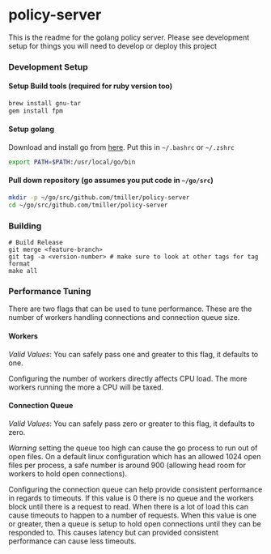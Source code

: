 # policy-server

This is the readme for the golang policy server. Please see development setup
for things you will need to develop or deploy this project

### Development Setup

#### Setup Build tools (required for ruby version too)

```bash
brew install gnu-tar
gem install fpm
```

#### Setup golang

Download and install go from [here](https://golang.org/dl/).
Put this in `~/.bashrc` or `~/.zshrc`
```bash
export PATH=$PATH:/usr/local/go/bin
```

#### Pull down repository (go assumes you put code in `~/go/src`)

```bash
mkdir -p ~/go/src/github.com/tmiller/policy-server
cd ~/go/src/github.com/tmiller/policy-server
```

### Building

```
# Build Release
git merge <feature-branch>
git tag -a <version-number> # make sure to look at other tags for tag format
make all
```

### Performance Tuning

There are two flags that can be used to tune performance. These are the number
of workers handling connections and connection queue size.

#### Workers

*Valid Values*: You can safely pass one and greater to this flag, it defaults
to one.

Configuring the number of workers directly affects CPU load. The more workers
running the more a CPU will be taxed.

#### Connection Queue

*Valid Values*: You can safely pass zero or greater to this flag, it defaults
to zero.

*Warning* setting the queue too high can cause the go process to run out of
open files. On a default linux configuration which has an allowed 1024 open
files per process, a safe number is around 900 (allowing head room for workers
to hold open connections).

Configuring the connection queue can help provide consistent performance in
regards to timeouts. If this value is 0 there is no queue and the workers block
until there is a request to read. When there is a lot of load this can cause
timeouts to happen to a number of requests. When this value is one or greater,
then a queue is setup to hold open connections until they can be responded to.
This causes latency but can provided consistent performance can cause less
timeouts.

